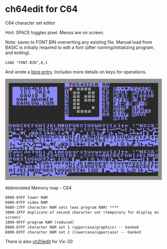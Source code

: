 # ch64edit for C64 #

C64 character set editor

Hint: SPACE toggles pixel.  Menus are on screen.

Note: saves to FONT.BIN overwriting any existing file.   Manual load from BASIC is initially required to edit a font (after running/initializing program, and exiting).

``
LOAD "FONT.BIN",8,1
``

And wrote a [blog entry](https://techwithdave.davevw.com/2024/04/edit-vic-20-programmable-characters.html).  Includes more details on keys for operations.

![prototype](media/functional.png)

Abbreviated Memory map - C64

    0000-03FF lower RAM
    0400-07FF video RAM
    0800-17FF character RAM sets (was program RAM) ****
    3800-3FFF duplicate of second character set (temporary for display on screen)
    1800-9FFF program RAM (reduced)
    D000-D7FF character RAM set 1 (uppercase/graphics) -- banked
    D800-DFFF character RAM set 2 (lowercase/uppercase) -- banked

There is also [ch20edit](https://github.com/davervw/ch20edit) for Vic-20
